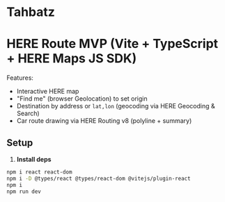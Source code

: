 # Tahbatz
# HERE Route MVP (Vite + TypeScript + HERE Maps JS SDK)

Features:
- Interactive HERE map
- "Find me" (browser Geolocation) to set origin
- Destination by address or `lat,lon` (geocoding via HERE Geocoding & Search)
- Car route drawing via HERE Routing v8 (polyline + summary)

## Setup

1. **Install deps**
```bash
npm i react react-dom
npm i -D @types/react @types/react-dom @vitejs/plugin-react
npm i
npm run dev